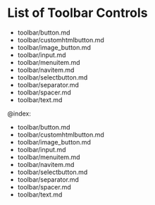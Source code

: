 List of Toolbar Controls
=========================

- toolbar/button.md
- toolbar/customhtmlbutton.md
- toolbar/image_button.md
- toolbar/input.md
- toolbar/menuitem.md
- toolbar/navitem.md
- toolbar/selectbutton.md
- toolbar/separator.md
- toolbar/spacer.md
- toolbar/text.md



@index:
- toolbar/button.md
- toolbar/customhtmlbutton.md
- toolbar/image_button.md
- toolbar/input.md
- toolbar/menuitem.md
- toolbar/navitem.md
- toolbar/selectbutton.md
- toolbar/separator.md
- toolbar/spacer.md
- toolbar/text.md



